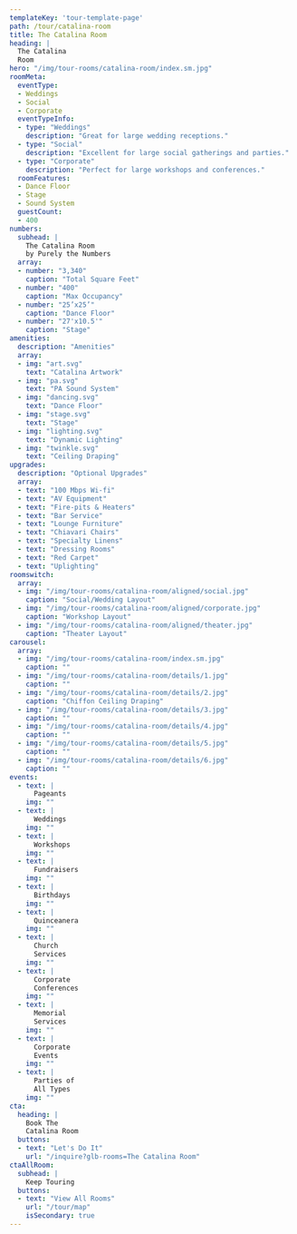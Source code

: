 ```yaml
---
templateKey: 'tour-template-page'
path: /tour/catalina-room
title: The Catalina Room
heading: |
  The Catalina
  Room
hero: "/img/tour-rooms/catalina-room/index.sm.jpg"
roomMeta:
  eventType:
  - Weddings
  - Social
  - Corporate
  eventTypeInfo:
  - type: "Weddings"
    description: "Great for large wedding receptions."
  - type: "Social"
    description: "Excellent for large social gatherings and parties."
  - type: "Corporate"
    description: "Perfect for large workshops and conferences."
  roomFeatures:
  - Dance Floor
  - Stage
  - Sound System
  guestCount:
  - 400
numbers:
  subhead: |
    The Catalina Room
    by Purely the Numbers
  array:
  - number: "3,340"
    caption: "Total Square Feet"
  - number: "400"
    caption: "Max Occupancy"
  - number: "25’x25’"
    caption: "Dance Floor"
  - number: "27'x10.5'"
    caption: "Stage"
amenities:
  description: "Amenities"
  array:
  - img: "art.svg"
    text: "Catalina Artwork"
  - img: "pa.svg"
    text: "PA Sound System"
  - img: "dancing.svg"
    text: "Dance Floor"
  - img: "stage.svg"
    text: "Stage"
  - img: "lighting.svg"
    text: "Dynamic Lighting"
  - img: "twinkle.svg"
    text: "Ceiling Draping"
upgrades:
  description: "Optional Upgrades"
  array:
  - text: "100 Mbps Wi-fi"
  - text: "AV Equipment"
  - text: "Fire-pits & Heaters"
  - text: "Bar Service"
  - text: "Lounge Furniture"
  - text: "Chiavari Chairs"
  - text: "Specialty Linens"
  - text: "Dressing Rooms"
  - text: "Red Carpet"
  - text: "Uplighting"
roomswitch:
  array:
  - img: "/img/tour-rooms/catalina-room/aligned/social.jpg"
    caption: "Social/Wedding Layout"
  - img: "/img/tour-rooms/catalina-room/aligned/corporate.jpg"
    caption: "Workshop Layout"
  - img: "/img/tour-rooms/catalina-room/aligned/theater.jpg"
    caption: "Theater Layout"
carousel:
  array:
  - img: "/img/tour-rooms/catalina-room/index.sm.jpg"
    caption: ""
  - img: "/img/tour-rooms/catalina-room/details/1.jpg"
    caption: ""
  - img: "/img/tour-rooms/catalina-room/details/2.jpg"
    caption: "Chiffon Ceiling Draping"
  - img: "/img/tour-rooms/catalina-room/details/3.jpg"
    caption: ""
  - img: "/img/tour-rooms/catalina-room/details/4.jpg"
    caption: ""
  - img: "/img/tour-rooms/catalina-room/details/5.jpg"
    caption: ""
  - img: "/img/tour-rooms/catalina-room/details/6.jpg"
    caption: ""
events:
  - text: |
      Pageants
    img: ""
  - text: |
      Weddings
    img: ""
  - text: |
      Workshops
    img: ""
  - text: |
      Fundraisers
    img: ""
  - text: |
      Birthdays
    img: ""
  - text: |
      Quinceanera
    img: ""
  - text: |
      Church
      Services
    img: ""
  - text: |
      Corporate
      Conferences
    img: ""
  - text: |
      Memorial
      Services
    img: ""
  - text: |
      Corporate
      Events
    img: ""
  - text: |
      Parties of
      All Types
    img: ""
cta:
  heading: |
    Book The
    Catalina Room
  buttons:
  - text: "Let's Do It"
    url: "/inquire?glb-rooms=The Catalina Room"
ctaAllRoom:
  subhead: |
    Keep Touring
  buttons:
  - text: "View All Rooms"
    url: "/tour/map"
    isSecondary: true
---
```

